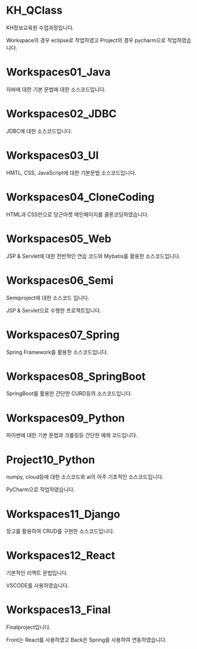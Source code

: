 # KH_QClass

KH정보교육원 수업과정입니다.

Workspace의 경우 eclipse로 작업하였고 Project의 경우 pycharm으로 작업하였습니다.


# Workspaces01_Java

자바에 대한 기본 문법에 대한 소스코드입니다.

# Workspaces02_JDBC

JDBC에 대한 소스코드입니다.

# Workspaces03_UI

HMTL, CSS, JavaScript에 대한 기본문법 소스코드입니다.

# Workspaces04_CloneCoding

HTML과 CSS만으로 당근마켓 메인페이지를 클론코딩하였습니다.

# Workspaces05_Web

JSP & Servlet에 대한 전반적인 연습 코드와 Mybatis를 활용한 소스코드입니다.

# Workspaces06_Semi

Semiproject에 대한 소스코드 입니다.

JSP & Servlet으로 수행한 프로젝트입니다.

# Workspaces07_Spring

Spring Framework를 활용한 소스코드입니다.

# Workspaces08_SpringBoot

SpringBoot를 활용한 간단한 CURD등의 소스코드입니다.

# Workspaces09_Python

파이썬에 대한 기본 문법과 크롤링등 간단한 예제 코드입니다.

# Project10_Python

numpy, cloud등에 대한 소스코드와 ai의 아주 기초적인 소스코드입니다.

PyCharm으로 작업하였습니다.

# Workspaces11_Django

장고를 활용하여 CRUD를 구현한 소스코드입니다.

# Workspaces12_React

기본적인 리액트 문법입니다. 

VSCODE를 사용하였습니다.

# Workspaces13_Final

Finalproject입니다.

Front는 React를 사용하였고 Back은 Spring을 사용하여 연동하였습니다.
